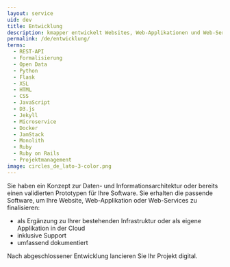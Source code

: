 ```yaml
---
layout: service
uid: dev
title: Entwicklung
description: kmapper entwickelt Websites, Web-Applikationen und Web-Services
permalink: /de/entwicklung/
terms: 
  - REST-API
  - Formalisierung
  - Open Data
  - Python
  - Flask
  - XSL
  - HTML
  - CSS
  - JavaScript
  - D3.js
  - Jekyll
  - Microservice
  - Docker
  - JamStack
  - Monolith
  - Ruby
  - Ruby on Rails
  - Projektmanagement
image: circles_de_lato-3-color.png
---
```


Sie haben ein Konzept zur Daten- und Informationsarchitektur oder bereits einen validierten Prototypen für Ihre Software. Sie erhalten die passende Software, um Ihre Website, Web-Applikation oder Web-Services zu finalisieren: 

- als Ergänzung zu Ihrer bestehenden Infrastruktur oder als eigene Applikation in der Cloud 
- inklusive Support 
- umfassend dokumentiert 

Nach abgeschlossener Entwicklung lancieren Sie Ihr Projekt digital. 
